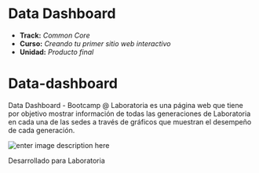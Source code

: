 # Data Dashboard

* **Track:** _Common Core_
* **Curso:** _Creando tu primer sitio web interactivo_
* **Unidad:** _Producto final_

# Data-dashboard

Data Dashboard - Bootcamp @ Laboratoria es una página web que tiene por objetivo mostrar información de todas las generaciones de Laboratoria en cada una de las sedes a través de gráficos que muestran el desempeño de cada generación.


![enter image description here](https://i.imgur.com/tHcJfvR.png)


Desarrollado para
Laboratoria
